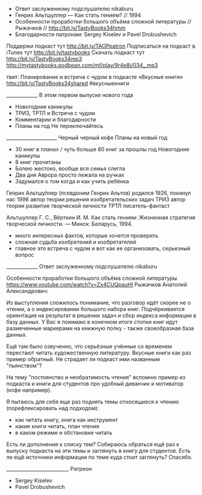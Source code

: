 
+ Ответ заслуженному подслушателю nikaburu
+ Генрих Альтшуллер — Как стать гением? // 1994 
+ Особенности проработки большого объёма сложной литературы // Рыжачков // http://bit.ly/TastyBooks34hmm
+ Благодарности патронам: Sergey Kiselev и Pavel Drobushevich

Поддержи подкаст тут http://bit.ly/TAOPpatron
Подписаться на подкаст в iTunes тут http://bit.ly/tastybooks
Скачать подкаст тут http://bit.ly/TastyBooks34mp3
http://mytastybooks.podbean.com/mf/play/9r4e8i/034_.mp3

твит:
Планирование и встреча с чудом в подкасте «Вкусные книги» http://bit.ly/TastyBooks34shared #вкусныекниги



_____________ В этом первом выпуске нового года
+ Новогодние каникулы
+ ТРИЗ, ТРТЛ и Встреча с чудом
+ Комментарии и благодарности
+ Планы на год
Не переключайтесь

_____________________ Черный черный кофе
Планы на новый год 
+ 30 книг в планах / чуть больше 80 книг за прошлы год
Новогодние каникулы
+ 8 книг прочитаны
+ Болею жестоко, вообще вся семья слегла
+ Два дня Аврора просто лежала на ручках 
+ Задумался о том когда и как учить ребёнка

Ге́нрих Альтшу́ллер 
(псевдоним Генрих Альтов)
родился 1926, покинул нас 1998
автор теории решения изобретательских задач ТРИЗ автор теории развития творческой личности ТРТЛ писатель-фантаст

Альтшуллер Г. С., Вёрткин И. М. Как стать гением: Жизненная стратегия творческой личности. — Минск: Беларусь, 1994.

+ много интересных фактов, которые хочется проверить
+ сложная судьба изобретений и изобретателей
+ главное это встреча с чудом и вот как ее организовать, серьезный вопрос

_____________ Ответ заслуженному подслушателю nikaburu

Особенности проработки большого объёма сложной литературы
https://www.youtube.com/watch?v=Zx4CUQpauHI
Рыжачков Анатолий Александрович:


Из выступления сложилось понимание, что разговор идёт скорее не о чтении, а о индексировании большого набора книг. Подчёркивается ориентация на результат в решении задач и сбор индекса информации в базу данных. У Вас я понимаю в конечном итоге стопки книг идут размеченные маркерами на книжную полку - также своеобразная база данных. 

Ещё там было озвученно, что серьёзные учённые со временем перестают читать художественную литературу. Вкусные книги как раз 
пример обратный. Не страдает ли подкаст ими названным "пьянством"? 

На тему "постоянство и необратимость чтения" вспомню пример из подкаста и книги для студентов про удобный диванчик и мотиватор (кофе например). 

Я пытаюсь для себя еще раз поднять темы относящиеся к чтению (порефлексировать над подходом): 
- как читать книгу, книга как инструмент 
- какие книги читать, план чтения 
- в каком режиме и обстановке читать 

Есть ли дополнения к списку тем? Собираюсь обраться ещё раз к выпуску подкаста на эти темы и заглянуть в книгу для студентов. Есть ли ещё источники информации по теме куда стоит заглянуть? Спасибо.

__________________________ Ратреон
+ Sergey Kiselev
+ Pavel Drobushevich



